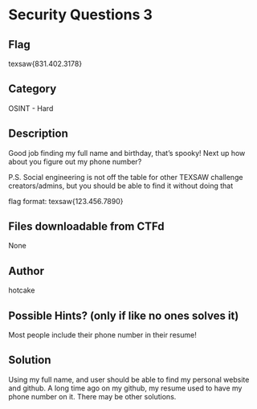 # Security Questions 3

## Flag
texsaw{831.402.3178}

## Category
OSINT - Hard

## Description

Good job finding my full name and birthday, that’s spooky! Next up how about you figure out my phone number? 

P.S. Social engineering is not off the table for other TEXSAW challenge creators/admins, but you should be able to find it without doing that 

flag format: texsaw{123.456.7890}

## Files downloadable from CTFd
None

## Author
hotcake

## Possible Hints? (only if like no ones solves it)
Most people include their phone number in their resume!

## Solution
Using my full name, and user should be able to find my personal website and github. A long time ago on my github, my resume used to have my phone number on it. There may be other solutions.
